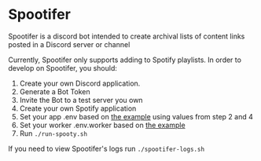 # Spootifer

Spootifer is a discord bot intended to create archival lists of content links posted in a Discord server or channel

Currently, Spootifer only supports adding to Spotify playlists. In order to develop on Spootifer, you should:

1. Create your own Discord application. 
2. Generate a Bot Token
3. Invite the Bot to a test server you own
4. Create your own Spotify application
5. Set your app .env based on [the example](.env.example) using values from step 2 and 4
6. Set your worker .env.worker based on [the example](.env.worker.example)
7. Run `./run-spooty.sh`

If you need to view Spootifer's logs run `./spootifer-logs.sh`